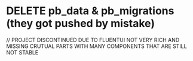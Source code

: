 # DELETE pb_data & pb_migrations <these are pocketbase folders> (they got pushed by mistake)

// PROJECT DISCONTINUED DUE TO FLUENTUI NOT VERY RICH AND MISSING CRUTUAL PARTS WITH MANY COMPONENTS THAT ARE STILL NOT STABLE